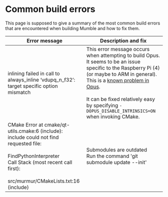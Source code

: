 # Common build errors

This page is supposed to give a summary of the most common build errors that are encountered when building Mumble and how to fix them.

| Error message | Description and fix |
| ------------- | ------------------- |
| inlining failed in call to always_inline ‘vdupq_n_f32’: target specific option mismatch | This error message occurs when attempting to build Opus. It seems to be an issue specific to the Raspberry Pi (4) (or maybe to ARM in general). This is a [known problem in Opus](https://github.com/xiph/opus/issues/203).<br><br>It can be fixed relatively easy by specifying `-DOPUS_DISABLE_INTRINSICS=ON` when invoking CMake. |
|CMake Error at cmake/qt-utils.cmake:6 (include):<br>  include could not find requested file:<br><br>    FindPythonInterpreter<br>Call Stack (most recent call first):<br> <br>src/murmur/CMakeLists.txt:16 (include) | Submodules are outdated<br> Run the command 'git submodule update --init' |
